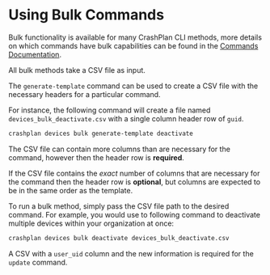 # Using Bulk Commands

Bulk functionality is available for many CrashPlan CLI methods, more details on which commands have bulk capabilities can be found in the [Commands Documentation](../commands.md).

All bulk methods take a CSV file as input.

The `generate-template` command can be used to create a CSV file with the necessary headers for a particular command.

For instance, the following command will create a file named `devices_bulk_deactivate.csv` with a single column header row of `guid`.
```bash
crashplan devices bulk generate-template deactivate
```

The CSV file can contain more columns than are necessary for the command, however then the header row is **required**.

If the CSV file contains the *exact* number of columns that are necessary for the command then the header row is **optional**, but columns are expected to be in the same order as the template.

To run a bulk method, simply pass the CSV file path to the desired command.  For example, you would use to following command to deactivate multiple devices within your organization at once:


```bash
crashplan devices bulk deactivate devices_bulk_deactivate.csv
```


A CSV with a `user_uid` column and the new information is required for the `update` command.
